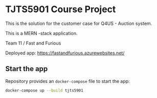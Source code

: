 # TJTS5901 Course Project

This is the solution for the customer case for Q4US - Auction system.

This is a MERN -stack application.

Team 11 / Fast and Furious

Deployed app: https://fastandfurious.azurewebsites.net/

## Start the app

Repository provides an `docker-compose` file to start the app:

```sh
docker-compose up --build tjts5901
```
